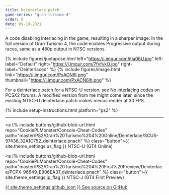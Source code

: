 ```yaml
---
title: Deinterlace patch
game-series: "gran-turismo-4"
order: 0
date: 09-10-2021
---
```


A code disabling interlacing in the game, resulting in a sharper image. In the full version of Gran Turismo 4,
the code enables Progressive output during races, same as a 480p output in NTSC versions.

{% include figures/juxtapose.html left="https://i.imgur.com/itja06U.jpg" left-label="Default"
                right="https://i.imgur.com/7fvfvkO.jpg" right-label="Deinterlaced" %}
{% include figures/image.html link="https://i.imgur.com/PxACN6l.png" thumbnail="https://i.imgur.com/PxACN6lh.png" %}


For a deinterlace patch for a NTSC-U version, see [No interlacing codes](https://forums.pcsx2.net/Thread-No-interlacing-codes) on PCSX2 forums.
A modified version from me might come later, since the existing NTSC-U deinterlace patch makes menus render at 30 FPS.

{% include setup-instructions.html platform="ps2" %}

***

<a {% include buttons/github-blob-url.html repo="CookiePLMonster/Console-Cheat-Codes" path="master/PS2/Gran%20Turismo%204%20Online/Deinterlace/SCUS-97436_32A1C752_deinterlace.pnach" %} class="button">{{ site.theme_settings.us_flag }} NTSC-U (GT4 Online)</a>

<!-- <a {% include buttons/github-blob-url.html repo="CookiePLMonster/Console-Cheat-Codes" path="master/PS2/Gran%20Turismo%204/Deinterlace/SCES-51719_44A61C8F_deinterlace.pnach" %} class="button">{{ site.theme_settings.eu_flag }} PAL</a> -->

<a {% include buttons/github-blob-url.html repo="CookiePLMonster/Console-Cheat-Codes" path="master/PS2/Gran%20Turismo%204%20First%20Preview/Deinterlace/PCPX-96649_E906EA37_deinterlace.pnach" %} class="button">{{ site.theme_settings.jp_flag }} NTSC-J (GT4 First Preview)</a>

<a href="https://github.com/CookiePLMonster/Console-Cheat-Codes/blob/master/PS2/Gran%20Turismo%204%20Online" class="button github" target="_blank">{{ site.theme_settings.github_icon }} See source on GitHub</a>
